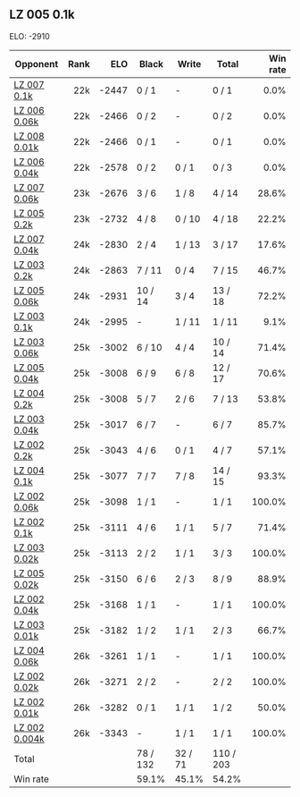 ## LZ 005 0.1k ##

ELO: -2910

Opponent | Rank | ELO | Black | Write | Total | Win rate
---------|-----:|----:|-------|-------|-------|-------:
[LZ 007 0.1k](LZ%20007%200.1k.md) | 22k | -2447 | 0 / 1 | - | 0 / 1 | 0.0%
[LZ 006 0.06k](LZ%20006%200.06k.md) | 22k | -2466 | 0 / 2 | - | 0 / 2 | 0.0%
[LZ 008 0.01k](LZ%20008%200.01k.md) | 22k | -2466 | 0 / 1 | - | 0 / 1 | 0.0%
[LZ 006 0.04k](LZ%20006%200.04k.md) | 22k | -2578 | 0 / 2 | 0 / 1 | 0 / 3 | 0.0%
[LZ 007 0.06k](LZ%20007%200.06k.md) | 23k | -2676 | 3 / 6 | 1 / 8 | 4 / 14 | 28.6%
[LZ 005 0.2k](LZ%20005%200.2k.md) | 23k | -2732 | 4 / 8 | 0 / 10 | 4 / 18 | 22.2%
[LZ 007 0.04k](LZ%20007%200.04k.md) | 24k | -2830 | 2 / 4 | 1 / 13 | 3 / 17 | 17.6%
[LZ 003 0.2k](LZ%20003%200.2k.md) | 24k | -2863 | 7 / 11 | 0 / 4 | 7 / 15 | 46.7%
[LZ 005 0.06k](LZ%20005%200.06k.md) | 24k | -2931 | 10 / 14 | 3 / 4 | 13 / 18 | 72.2%
[LZ 003 0.1k](LZ%20003%200.1k.md) | 24k | -2995 | - | 1 / 11 | 1 / 11 | 9.1%
[LZ 003 0.06k](LZ%20003%200.06k.md) | 25k | -3002 | 6 / 10 | 4 / 4 | 10 / 14 | 71.4%
[LZ 005 0.04k](LZ%20005%200.04k.md) | 25k | -3008 | 6 / 9 | 6 / 8 | 12 / 17 | 70.6%
[LZ 004 0.2k](LZ%20004%200.2k.md) | 25k | -3008 | 5 / 7 | 2 / 6 | 7 / 13 | 53.8%
[LZ 003 0.04k](LZ%20003%200.04k.md) | 25k | -3017 | 6 / 7 | - | 6 / 7 | 85.7%
[LZ 002 0.2k](LZ%20002%200.2k.md) | 25k | -3043 | 4 / 6 | 0 / 1 | 4 / 7 | 57.1%
[LZ 004 0.1k](LZ%20004%200.1k.md) | 25k | -3077 | 7 / 7 | 7 / 8 | 14 / 15 | 93.3%
[LZ 002 0.06k](LZ%20002%200.06k.md) | 25k | -3098 | 1 / 1 | - | 1 / 1 | 100.0%
[LZ 002 0.1k](LZ%20002%200.1k.md) | 25k | -3111 | 4 / 6 | 1 / 1 | 5 / 7 | 71.4%
[LZ 003 0.02k](LZ%20003%200.02k.md) | 25k | -3113 | 2 / 2 | 1 / 1 | 3 / 3 | 100.0%
[LZ 005 0.02k](LZ%20005%200.02k.md) | 25k | -3150 | 6 / 6 | 2 / 3 | 8 / 9 | 88.9%
[LZ 002 0.04k](LZ%20002%200.04k.md) | 25k | -3168 | 1 / 1 | - | 1 / 1 | 100.0%
[LZ 003 0.01k](LZ%20003%200.01k.md) | 25k | -3182 | 1 / 2 | 1 / 1 | 2 / 3 | 66.7%
[LZ 004 0.06k](LZ%20004%200.06k.md) | 26k | -3261 | 1 / 1 | - | 1 / 1 | 100.0%
[LZ 002 0.02k](LZ%20002%200.02k.md) | 26k | -3271 | 2 / 2 | - | 2 / 2 | 100.0%
[LZ 002 0.01k](LZ%20002%200.01k.md) | 26k | -3282 | 0 / 1 | 1 / 1 | 1 / 2 | 50.0%
[LZ 002 0.004k](LZ%20002%200.004k.md) | 26k | -3343 | - | 1 / 1 | 1 / 1 | 100.0%
Total | | | 78 / 132 | 32 / 71 | 110 / 203 | 
Win rate| | | 59.1% | 45.1% | 54.2% | 
